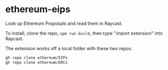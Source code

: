 # ethereum-eips

Look up Ethereum Proposals and read them in Raycast.

To install, clone the repo, `npm run build`, then type "import extension" into Raycast.

The extension works off a local folder with these two repos.

```sh
gh repo clone ethereum/EIPs
gh repo clone ethereum/ERCs
```
